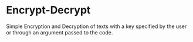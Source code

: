 # Encrypt-Decrypt
Simple Encryption and Decryption of texts with a key specified by the user or through an argument passed to the code.
